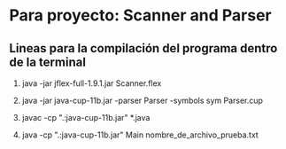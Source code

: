 # Para proyecto: Scanner and Parser

## Lineas para la compilación del programa dentro de la terminal

1. java -jar jflex-full-1.9.1.jar Scanner.flex

2. java -jar java-cup-11b.jar -parser Parser -symbols sym Parser.cup

3. javac -cp ".:java-cup-11b.jar" \*.java

4. java -cp ".:java-cup-11b.jar" Main nombre_de_archivo_prueba.txt
